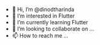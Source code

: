 - 👋 Hi, I’m @dinodtharinda
- 👀 I’m interested in Flutter
- 🌱 I’m currently learning Flutter
- 💞️ I’m looking to collaborate on ...
- 📫 How to reach me ...

<!---
dinodtharinda/dinodtharinda is a ✨ special ✨ repository because its `README.md` (this file) appears on your GitHub profile.
You can click the Preview link to take a look at your changes.
--->
